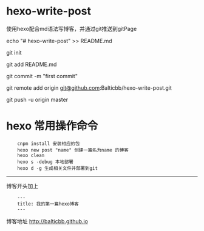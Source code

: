 # hexo-write-post
使用hexo配合md语法写博客，并通过git推送到gitPage

echo "# hexo-write-post" >> README.md

git init

git add README.md

git commit -m "first commit"

git remote add origin git@github.com:Balticbb/hexo-write-post.git

git push -u origin master


# hexo 常用操作命令
        
        cnpm install 安装相应的包
        hexo new post "name" 创建一篇名为name 的博客
        hexo clean
        hexo s -debug 本地部署
        hexo d -g 生成相关文件并部署到git
---

博客开头加上 
        
        ---
        title: 我的第一篇hexo博客
        ---

博客地址 http://balticbb.github.io
        
        